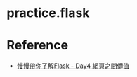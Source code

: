 # practice.flask

# Reference
* [慢慢帶你了解Flask - Day4 網頁之間傳值](https://ithelp.ithome.com.tw/articles/10213503)